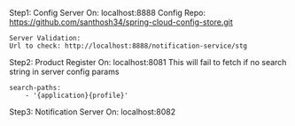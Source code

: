 
Step1: 
    Config Server On:               localhost:8888
    Config Repo:            https://github.com/santhosh34/spring-cloud-config-store.git

    Server Validation: 
    Url to check: http://localhost:8888/notification-service/stg

Step2: 
Product Register On:            localhost:8081
        This will fail to fetch if no search string in server config params

    search-paths:
        - '{application}{profile}'

Step3: 
Notification Server On:         localhost:8082

